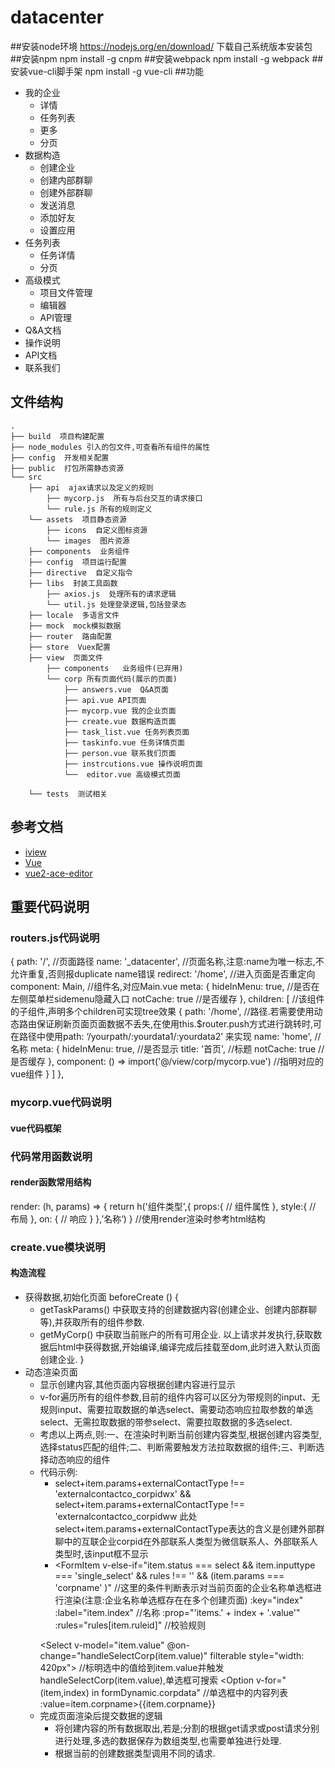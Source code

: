 # datacenter

##安装node环境
https://nodejs.org/en/download/ 下载自己系统版本安装包
##安装npm
npm install -g cnpm
##安装webpack
npm install -g webpack
##安装vue-cli脚手架
npm install -g vue-cli
##功能
- 我的企业
  - 详情
  - 任务列表
  - 更多
  - 分页
- 数据构造
  - 创建企业
  - 创建内部群聊
  - 创建外部群聊
  - 发送消息
  - 添加好友
  - 设置应用
- 任务列表
  - 任务详情
  - 分页
- 高级模式
  - 项目文件管理
  - 编辑器
  - API管理
- Q&A文档
- 操作说明
- API文档
- 联系我们

## 文件结构
```shell
.
├── build  项目构建配置
├── node_modules 引入的包文件,可查看所有组件的属性
├── config  开发相关配置
├── public  打包所需静态资源
└── src
    ├── api  ajax请求以及定义的规则
        ├── mycorp.js  所有与后台交互的请求接口
        └── rule.js 所有的规则定义
    └── assets  项目静态资源
        ├── icons  自定义图标资源
        └── images  图片资源
    ├── components  业务组件
    ├── config  项目运行配置
    ├── directive  自定义指令
    ├── libs  封装工具函数
        ├── axios.js  处理所有的请求逻辑
        └── util.js 处理登录逻辑,包括登录态
    ├── locale  多语言文件
    ├── mock  mock模拟数据
    ├── router  路由配置
    ├── store  Vuex配置
    ├── view  页面文件
        ├── components   业务组件(已弃用)
        └── corp 所有页面代码(展示的页面)
            ├── answers.vue  Q&A页面
            ├── api.vue API页面
            ├── mycorp.vue 我的企业页面
            ├── create.vue 数据构造页面
            ├── task_list.vue 任务列表页面
            ├── taskinfo.vue 任务详情页面
            ├── person.vue 联系我们页面
            ├── instrcutions.vue 操作说明页面
            └──  editor.vue 高级模式页面

    └── tests  测试相关
```
## 参考文档
- [iview](https://www.iviewui.com/docs/guide/install)
- [Vue](https://github.com/vuejs/vue)
- [vue2-ace-editor](https://github.com/chairuosen/vue2-ace-editor)

## 重要代码说明
### routers.js代码说明
{
    path: '/', //页面路径
    name: '_datacenter', //页面名称,注意:name为唯一标志,不允许重复,否则报duplicate name错误
    redirect: '/home', //进入页面是否重定向
    component: Main, //组件名,对应Main.vue
    meta: {
      hideInMenu: true, //是否在左侧菜单栏sidemenu隐藏入口
      notCache: true //是否缓存
    },
    children: [ //该组件的子组件,声明多个children可实现tree效果
      {
        path: '/home', //路径.若需要使用动态路由保证刷新页面页面数据不丢失,在使用this.$router.push方式进行跳转时,可在路径中使用path: ‘/yourpath/:yourdata1/:yourdata2’ 来实现
        name: 'home', //名称
        meta: {
          hideInMenu: true, //是否显示
          title: '首页', //标题
          notCache: true //是否缓存
        },
        component: () => import('@/view/corp/mycorp.vue') //指明对应的vue组件
      }
    ]
  },

  ### mycorp.vue代码说明
  #### vue代码框架
  <template> //html内容
  </template>
  <script>
  import //所有需要导入的方法和组件
  export default {
    name: 'mycorp' //组件名称
    components: {Tables} //导入的需要声明的组件
    props:{} //组件上注册的自定义特性,可实现父子组件之间的传值.例如table组件
    data() {} //所有的数据内容
    methods:{} //所有定义的方法
    computed(){} //计算属性,可对某一属性持续监听并可实时响应
    watch(){} //监听属性
    beforeCreated(){} //vue实例创建前的钩子事件
    created(){} //创建完成后的钩子事件
    beforMounted () {} //编译完html后挂载到dom时触发的钩子
    mounted(){} //将编译好的html挂载到页面后执行的钩子
    beforeUpdate(){} //更新之前的钩子
    update(){} //更新后的钩子
    beforeDestroy(){} //销毁实例前的钩子
    destroyed(){} //销毁实例后的钩子
  }
  </script>
  <style>//css指定更加灵活的参数,布局
  </style>
  ### 代码常用函数说明
  #### render函数常用结构
  render: (h, params) => {
    return h('组件类型',{
    	props:{
    		// 组件属性
    		},
    	style:{
    		// 布局
    		},
    	on: {
    		// 响应
    	}
    	},’名称‘)
  } //使用render渲染时参考html结构

  ### create.vue模块说明
  #### 构造流程
  - 获得数据,初始化页面
  beforeCreate () {
    - getTaskParams() 中获取支持的创建数据内容(创建企业、创建内部群聊等),并获取所有的组件参数.
    - getMyCorp() 中获取当前账户的所有可用企业.
    以上请求并发执行,获取数据后html中获得数据,开始编译,编译完成后挂载至dom,此时进入默认页面创建企业.
  }
  - 动态渲染页面
    - 显示创建内容,其他页面内容根据创建内容进行显示
    - v-for遍历所有的组件参数,目前的组件内容可以区分为带规则的input、无规则input、需要拉取数据的单选select、需要动态响应拉取参数的单选select、无需拉取数据的带参select、需要拉取数据的多选select.
    - 考虑以上两点,则:一、在渲染时判断当前创建内容类型,根据创建内容类型,选择status匹配的组件;二、判断需要触发方法拉取数据的组件;三、判断选择动态响应的组件
    - 代码示例:
      - select+item.params+externalContactType !== 'externalcontactco_corpidwx' && select+item.params+externalContactType !== 'externalcontactco_corpidww 此处select+item.params+externalContactType表达的含义是创建外部群聊中的互联企业corpid在外部联系人类型为微信联系人、外部联系人类型时,该input框不显示
      - <FormItem
        v-else-if="item.status === select && item.inputtype === 'single_select' && rules !== '' && (item.params === 'corpname' )" //这里的条件判断表示对当前页面的企业名称单选框进行渲染(注意:企业名称单选框存在在多个创建页面)
        :key="index"
        :label="item.index" //名称
        :prop="'items.' + index + '.value'"
        :rules="rules[item.ruleid]" //校验规则
      >
        <Select v-model="item.value" @on-change="handleSelectCorp(item.value)" filterable style="width: 420px"> //标明选中的值给到item.value并触发handleSelectCorp(item.value),单选框可搜索
          <Option
            v-for="(item,index) in formDynamic.corpdata" //单选框中的内容列表
            :value=item.corpname>{{item.corpname}}</Option>
        </Select>
      </FormItem>
     - 完成页面渲染后提交数据的逻辑
       - 将创建内容的所有数据取出,若是;分割的根据get请求或post请求分别进行处理,多选的数据保存为数组类型,也需要单独进行处理.
       - 根据当前的创建数据类型调用不同的请求.
